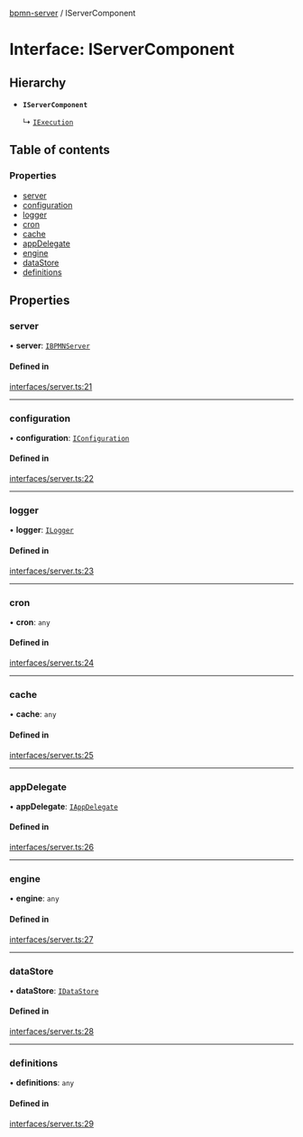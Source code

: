 [bpmn-server](../readme.md) / IServerComponent

# Interface: IServerComponent

## Hierarchy

- **`IServerComponent`**

  ↳ [`IExecution`](IExecution.md)

## Table of contents

### Properties

- [server](IServerComponent.md#server)
- [configuration](IServerComponent.md#configuration)
- [logger](IServerComponent.md#logger)
- [cron](IServerComponent.md#cron)
- [cache](IServerComponent.md#cache)
- [appDelegate](IServerComponent.md#appdelegate)
- [engine](IServerComponent.md#engine)
- [dataStore](IServerComponent.md#datastore)
- [definitions](IServerComponent.md#definitions)

## Properties

### server

• **server**: [`IBPMNServer`](IBPMNServer.md)

#### Defined in

[interfaces/server.ts:21](https://github.com/bpmnServer/bpmn-server/blob/d8a5b7d/src/interfaces/server.ts#L21)

___

### configuration

• **configuration**: [`IConfiguration`](IConfiguration.md)

#### Defined in

[interfaces/server.ts:22](https://github.com/bpmnServer/bpmn-server/blob/d8a5b7d/src/interfaces/server.ts#L22)

___

### logger

• **logger**: [`ILogger`](ILogger.md)

#### Defined in

[interfaces/server.ts:23](https://github.com/bpmnServer/bpmn-server/blob/d8a5b7d/src/interfaces/server.ts#L23)

___

### cron

• **cron**: `any`

#### Defined in

[interfaces/server.ts:24](https://github.com/bpmnServer/bpmn-server/blob/d8a5b7d/src/interfaces/server.ts#L24)

___

### cache

• **cache**: `any`

#### Defined in

[interfaces/server.ts:25](https://github.com/bpmnServer/bpmn-server/blob/d8a5b7d/src/interfaces/server.ts#L25)

___

### appDelegate

• **appDelegate**: [`IAppDelegate`](IAppDelegate.md)

#### Defined in

[interfaces/server.ts:26](https://github.com/bpmnServer/bpmn-server/blob/d8a5b7d/src/interfaces/server.ts#L26)

___

### engine

• **engine**: `any`

#### Defined in

[interfaces/server.ts:27](https://github.com/bpmnServer/bpmn-server/blob/d8a5b7d/src/interfaces/server.ts#L27)

___

### dataStore

• **dataStore**: [`IDataStore`](IDataStore.md)

#### Defined in

[interfaces/server.ts:28](https://github.com/bpmnServer/bpmn-server/blob/d8a5b7d/src/interfaces/server.ts#L28)

___

### definitions

• **definitions**: `any`

#### Defined in

[interfaces/server.ts:29](https://github.com/bpmnServer/bpmn-server/blob/d8a5b7d/src/interfaces/server.ts#L29)
